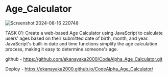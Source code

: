# Age_Calculator
![Screenshot 2024-08-16 220748](https://github.com/user-attachments/assets/c2f6e2e4-5900-4217-aa35-ed535cf6429e)

TASK 01:
Create a web-based Age Calculator using JavaScript to calculate users' ages based on their submitted date of birth, month, and year. JavaScript's built-in date and time functions simplify the age calculation process, making it easy to determine someone's age.

github - https://github.com/ekanayaka2000/CodeAlpha_Age_Calculator.git

Deploy - https://ekanayaka2000.github.io/CodeAlpha_Age_Calculator/
